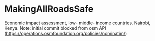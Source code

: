 # MakingAllRoadsSafe
Economic impact assessment, low- middle- income countries. Nairobi, Kenya. 
Note: initial commit blocked from osm API (https://operations.osmfoundation.org/policies/nominatim/)
